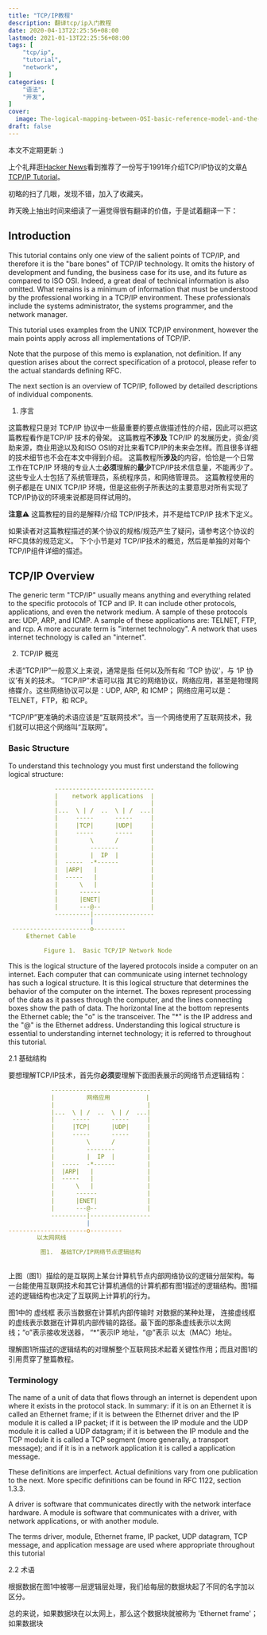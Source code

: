 ```yaml
---
title: "TCP/IP教程"
description: 翻译tcp/ip入门教程
date: 2020-04-13T22:25:56+08:00
lastmod: 2021-01-13T22:25:56+08:00
tags: [
    "tcp/ip",
    "tutorial",
    "network",
]
categories: [
    "语法",
    "开发",
]
cover:
  image: The-logical-mapping-between-OSI-basic-reference-model-and-the-TCP-IP-stack.png
draft: false
---
```


本文不定期更新 :)

上个礼拜逛[Hacker News](https://news.ycombinator.com/)看到推荐了一份写于1991年介绍TCP/IP协议的文章[A TCP/IP Tutorial](https://tools.ietf.org/html/rfc1180)。

初略的扫了几眼，发现不错，加入了收藏夹。

昨天晚上抽出时间来细读了一遍觉得很有翻译的价值，于是试着翻译一下：

## Introduction

This tutorial contains only one view of the salient points of TCP/IP,
and therefore it is the "bare bones" of TCP/IP technology.  It omits
the history of development and funding, the business case for its
use, and its future as compared to ISO OSI.  Indeed, a great deal of
technical information is also omitted.  What remains is a minimum of
information that must be understood by the professional working in a
TCP/IP environment.  These professionals include the systems
administrator, the systems programmer, and the network manager.

This tutorial uses examples from the UNIX TCP/IP environment, however
the main points apply across all implementations of TCP/IP.

Note that the purpose of this memo is explanation, not definition.
If any question arises about the correct specification of a protocol,
please refer to the actual standards defining RFC.

The next section is an overview of TCP/IP, followed by detailed
descriptions of individual components.
   
1.  序言

这篇教程只是对 TCP/IP 协议中一些最重要的要点做描述性的介绍，因此可以把这篇教程看作是TCP/IP 技术的骨架。
这篇教程**不涉及** TCP/IP 的发展历史，资金/资助来源，商业用途以及和ISO OSI的对比来看TCP/IP的未来会怎样。而且很多详细的技术细节也不会在本文中得到介绍。
这篇教程所**涉及**的内容，恰恰是一个日常工作在TCP/IP 环境的专业人士**必须**理解的**最少**TCP/IP技术信息量，不能再少了。这些专业人士包括了系统管理员，系统程序员，和网络管理员。
这篇教程使用的例子都是在 UNIX TCP/IP 环境，但是这些例子所表达的主要意思对所有实现了TCP/IP协议的环境来说都是同样试用的。

**注意**⚠️ 这篇教程的目的是解释/介绍 TCP/IP技术，并不是给TCP/IP 技术下定义。

如果读者对这篇教程描述的某个协议的规格/规范产生了疑问，请参考这个协议的RFC具体的规范定义。
下个小节是对 TCP/IP技术的概览，然后是单独的对每个TCP/IP组件详细的描述。

 

## TCP/IP Overview

The generic term "TCP/IP" usually means anything and everything
related to the specific protocols of TCP and IP.  It can include
other protocols, applications, and even the network medium.  A sample
of these protocols are: UDP, ARP, and ICMP.  A sample of these
applications are: TELNET, FTP, and rcp.  A more accurate term is
"internet technology".  A network that uses internet technology is
called an "internet".
   
2. TCP/IP 概览

术语“TCP/IP”一般意义上来说，通常是指 任何以及所有和 ‘TCP 协议’，与 ‘IP 协议’有关的技术。 “TCP/IP”术语可以指 其它的网络协议，网络应用，甚至是物理网络媒介。这些网络协议可以是：UDP, ARP, 和 ICMP； 网络应用可以是：TELNET，FTP，和 RCP。

“TCP/IP”更准确的术语应该是“互联网技术”。当一个网络使用了互联网技术，我们就可以把这个网络叫“互联网”。

 

### Basic Structure

To understand this technology you must first understand the following
logical structure:
```yaml
             ----------------------------
             |    network applications  |
             |                          |
             |...  \ | /  ..  \ | /  ...|
             |     -----      -----     |
             |     |TCP|      |UDP|     |
             |     -----      -----     |
             |         \      /         |
             |         --------         |
             |         |  IP  |         |
             |  -----  -*------         |
             |  |ARP|   |               |
             |  -----   |               |
             |      \   |               |
             |      ------              |
             |      |ENET|              |
             |      ---@--              |
             ----------|-----------------
                       |
 ----------------------o---------
     Ethernet Cable

          Figure 1.  Basic TCP/IP Network Node

```
This is the logical structure of the layered protocols inside a
computer on an internet.  Each computer that can communicate using
internet technology has such a logical structure.  It is this logical
structure that determines the behavior of the computer on the
internet.  The boxes represent processing of the data as it passes
through the computer, and the lines connecting boxes show the path
of data.  The horizontal line at the bottom represents the Ethernet
cable; the "o" is the transceiver.  The "*" is the IP address and the
"@" is the Ethernet address.  Understanding this logical structure is
essential to understanding internet technology; it is referred to
throughout this tutorial.
   
   
2.1 基础结构

 要想理解TCP/IP技术，首先你**必须**要理解下面图表展示的网络节点逻辑结构：

```yaml
            ----------------------------
            |         网络应用          |
            |                          |
            |...  \ | /  ..  \ | /  ...|
            |     -----      -----     |
            |     |TCP|      |UDP|     |
            |     -----      -----     |
            |         \      /         |
            |         --------         |
            |         |  IP  |         |
            |  -----  -*------         |
            |  |ARP|   |               |
            |  -----   |               |
            |      \   |               |
            |      ------              |
            |      |ENET|              |
            |      ---@--              |
            ----------|-----------------
                      |
----------------------o---------
        以太网网线

         图1.  基础TCP/IP网络节点逻辑结构
  
  ```
   
上图（图1）描绘的是互联网上某台计算机节点内部网络协议的逻辑分层架构。每一台能使用互联网技术和其它计算机通信的计算机都有图1描述的逻辑结构。图1描述的逻辑结构也决定了互联网上计算机的行为。

图1中的 虚线框 表示当数据在计算机内部传输时 对数据的某种处理， 连接虚线框的虚线表示数据在计算机内部传输的路径。最下面的那条虚线表示以太网线；“o”表示接收发送器， “*”表示IP 地址，“@”表示 以太（MAC）地址。


理解图1所描述的逻辑结构的对理解整个互联网技术起着关键性作用；而且对图1的引用贯穿了整篇教程。
   
    


### Terminology

The name of a unit of data that flows through an internet is
dependent upon where it exists in the protocol stack.  In summary: if
it is on an Ethernet it is called an Ethernet frame; if it is between
the Ethernet driver and the IP module it is called a IP packet; if it
is between the IP module and the UDP module it is called a UDP
datagram; if it is between the IP module and the TCP module it is
called a TCP segment (more generally, a transport message); and if it
is in a network application it is called a application message.

These definitions are imperfect.  Actual definitions vary from one
publication to the next.  More specific definitions can be found in
RFC 1122, section 1.3.3.

A driver is software that communicates directly with the network
interface hardware.  A module is software that communicates with a
driver, with network applications, or with another module.

The terms driver, module, Ethernet frame, IP packet, UDP datagram,
TCP message, and application message are used where appropriate
throughout this tutorial
   
 2.2 术语
 
根据数据在图1中被哪一层逻辑层处理，我们给每层的数据块起了不同的名字加以区分。

总的来说，如果数据块在以太网上，那么这个数据块就被称为 'Ethernet frame'；
如果数据块
